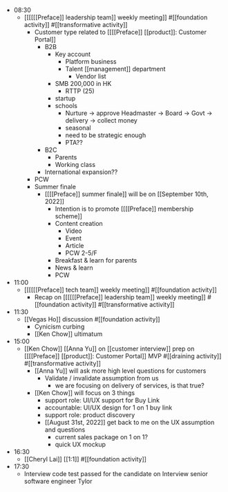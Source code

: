 - 08:30
    - [[[[[[Preface]] leadership team]] weekly meeting]] #[[foundation activity]] #[[transformative activity]]
        - Customer type related to [[[[Preface]] [[product]]: Customer Portal]]
            - B2B
                - Key account
                    - Platform business
                    - Talent [[management]] department
                        - Vendor list
                - SMB 200,000 in HK
                    - RTTP (25)
                - startup
                - schools
                    - Nurture -> approve Headmaster -> Board -> Govt -> delivery -> collect money
                    - seasonal
                    - need to be strategic enough
                    - PTA??
            - B2C
                - Parents
                - Working class
            - International expansion??
        - PCW
        - Summer finale
            - [[[[Preface]] summer finale]] will be on [[September 10th, 2022]]
                - Intention is to promote [[[[Preface]] membership scheme]]
                - Content creation
                    - Video
                    - Event
                    - Article
                    - PCW 2-5/F
                - Breakfast & learn for parents
                - News & learn
                - PCW
- 11:00
    - [[[[[[Preface]] tech team]] weekly meeting]] #[[foundation activity]]
        - Recap on [[[[[[Preface]] leadership team]] weekly meeting]] #[[foundation activity]] #[[transformative activity]]
- 11:30
    - [[Vegas Ho]] discussion #[[foundation activity]]
        - Cynicism curbing
        - [[Ken Chow]] ultimatum
- 15:00
    - [[Ken Chow]] [[Anna Yu]] on [[customer interview]] prep on [[[[Preface]] [[product]]: Customer Portal]] MVP #[[draining activity]] #[[transformative activity]]
        - [[Anna Yu]] will ask more high level questions for customers
            - Validate / invalidate assumption from us
                - we are focusing on delivery of services, is that true?
        - [[Ken Chow]] will focus on 3 things
            - support role: UI/UX support for Buy Link
            - accountable: UI/UX design for 1 on 1 buy link
            - support role: product discovery
            - [[August 31st, 2022]] get back to me on the UX assumption and questions
                - current sales package on 1 on 1?
                - quick UX mockup
- 16:30
    - [[Cheryl Lai]] [[1:1]] #[[foundation activity]]
- 17:30
    - Interview code test passed for the candidate on Interview senior software engineer Tylor
